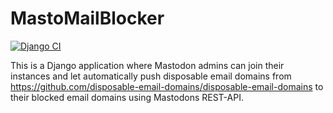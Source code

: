 # MastoMailBlocker

[![Django CI](https://github.com/pfitzer/MastoMailBlocker/actions/workflows/django.yml/badge.svg)](https://github.com/pfitzer/MastoMailBlocker/actions/workflows/django.yml)

This is a Django application where Mastodon admins can join their instances and let automatically
push disposable email domains from https://github.com/disposable-email-domains/disposable-email-domains to their blocked
email domains using Mastodons REST-API.
